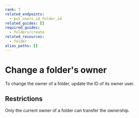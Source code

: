 ```yaml
---
rank: 7
related_endpoints:
  - put_users_id_folder_id
related_guides: []
required_guides:
  - folders/create
related_resources:
  - folder
alias_paths: []
---
```


# Change a folder's owner

To change the owner of a folder, update the ID of its owner user.

<Samples id='put_folders_id' variant='transfer' />

## Restrictions

Only the current owner of a folder can transfer the ownership.
